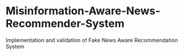 # Misinformation-Aware-News-Recommender-System
Implementation and validation of Fake News Aware Recommendation System
